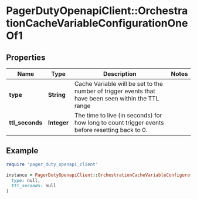 # PagerDutyOpenapiClient::OrchestrationCacheVariableConfigurationOneOf1

## Properties

| Name | Type | Description | Notes |
| ---- | ---- | ----------- | ----- |
| **type** | **String** | Cache Variable will be set to the number of trigger events that have been seen within the TTL range  |  |
| **ttl_seconds** | **Integer** | The time to live (in seconds) for how long to count trigger events before resetting back to 0.  |  |

## Example

```ruby
require 'pager_duty_openapi_client'

instance = PagerDutyOpenapiClient::OrchestrationCacheVariableConfigurationOneOf1.new(
  type: null,
  ttl_seconds: null
)
```

